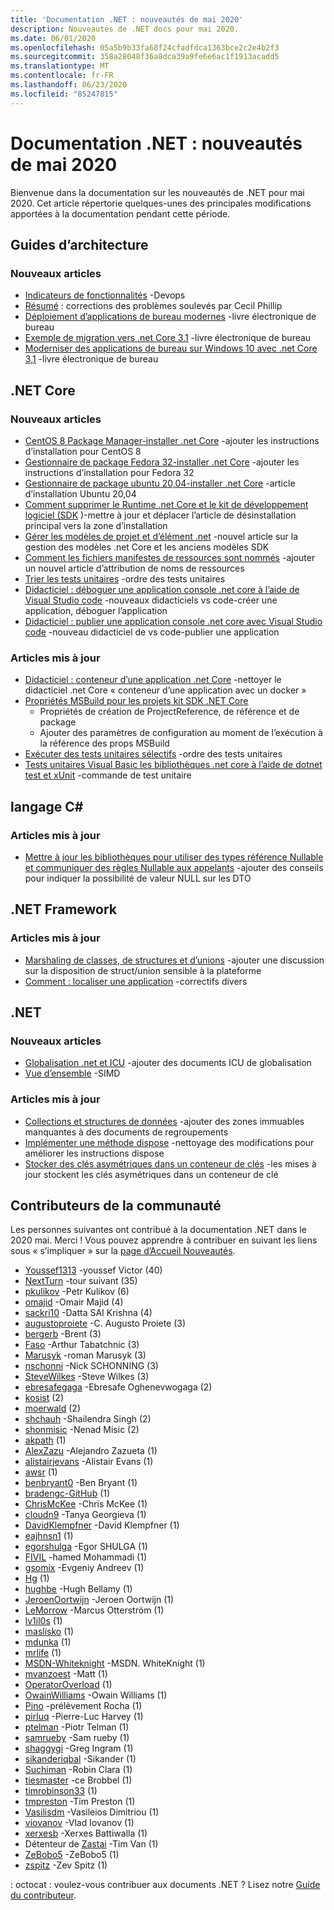 ```yaml
---
title: 'Documentation .NET : nouveautés de mai 2020'
description: Nouveautés de .NET docs pour mai 2020.
ms.date: 06/01/2020
ms.openlocfilehash: 05a5b9b33fa68f24cfadfdca1363bce2c2e4b2f3
ms.sourcegitcommit: 358a28048f36a8dca39a9fe6e6ac1f1913acadd5
ms.translationtype: MT
ms.contentlocale: fr-FR
ms.lasthandoff: 06/23/2020
ms.locfileid: "85247815"
---
```

# <a name="net-docs-whats-new-for-may-2020"></a>Documentation .NET : nouveautés de mai 2020

Bienvenue dans la documentation sur les nouveautés de .NET pour mai 2020. Cet article répertorie quelques-unes des principales modifications apportées à la documentation pendant cette période.

## <a name="architecture-guides"></a>Guides d’architecture

### <a name="new-articles"></a>Nouveaux articles

- [Indicateurs de fonctionnalités](../architecture/cloud-native/feature-flags.md) -Devops
- [Résumé](../architecture/cloud-native/summary.md) : corrections des problèmes soulevés par Cecil Phillip
- [Déploiement d’applications de bureau modernes](../architecture/modernize-desktop/deploy-modern-applications.md) -livre électronique de bureau
- [Exemple de migration vers .net Core 3,1](../architecture/modernize-desktop/example-migration-core.md) -livre électronique de bureau
- [Moderniser des applications de bureau sur Windows 10 avec .net Core 3,1](../architecture/modernize-desktop/index.md) -livre électronique de bureau

## <a name="net-core"></a>.NET Core

### <a name="new-articles"></a>Nouveaux articles

- [CentOS 8 Package Manager-installer .net Core](../core/install/linux-package-manager-centos8.md) -ajouter les instructions d’installation pour CentOS 8
- [Gestionnaire de package Fedora 32-installer .net Core](../core/install/linux-package-manager-fedora32.md) -ajouter les instructions d’installation pour Fedora 32
- [Gestionnaire de package ubuntu 20,04-installer .net Core](../core/install/linux-package-manager-ubuntu-2004.md) -article d’installation Ubuntu 20,04
- [Comment supprimer le Runtime .net Core et le kit de développement logiciel (SDK](../core/install/remove-runtime-sdk-versions.md) )-mettre à jour et déplacer l’article de désinstallation principal vers la zone d’installation
- [Gérer les modèles de projet et d’élément .net](../core/install/templates.md) -nouvel article sur la gestion des modèles .net Core et les anciens modèles SDK
- [Comment les fichiers manifestes de ressources sont nommés](../core/resources/manifest-file-names.md) -ajouter un nouvel article d’attribution de noms de ressources
- [Trier les tests unitaires](../core/testing/order-unit-tests.md) -ordre des tests unitaires
- [Didacticiel : déboguer une application console .net core à l’aide de Visual Studio code](../core/tutorials/debugging-with-visual-studio-code.md) -nouveaux didacticiels vs code-créer une application, déboguer l’application
- [Didacticiel : publier une application console .net core avec Visual Studio code](../core/tutorials/publishing-with-visual-studio-code.md) -nouveau didacticiel de vs code-publier une application

### <a name="updated-articles"></a>Articles mis à jour

- [Didacticiel : conteneur d’une application .net Core](../core/docker/build-container.md) -nettoyer le didacticiel .net Core « conteneur d’une application avec un docker »
- [Propriétés MSBuild pour les projets kit SDK .NET Core](../core/project-sdk/msbuild-props.md)
  - Propriétés de création de ProjectReference, de référence et de package
  - Ajouter des paramètres de configuration au moment de l’exécution à la référence des props MSBuild
- [Exécuter des tests unitaires sélectifs](../core/testing/selective-unit-tests.md) -ordre des tests unitaires
- [Tests unitaires Visual Basic les bibliothèques .net core à l’aide de dotnet test et xUnit](../core/testing/unit-testing-visual-basic-with-dotnet-test.md) -commande de test unitaire

## <a name="c-language"></a>langage C#

### <a name="updated-articles"></a>Articles mis à jour

- [Mettre à jour les bibliothèques pour utiliser des types référence Nullable et communiquer des règles Nullable aux appelants](../csharp/nullable-migration-strategies.md) -ajouter des conseils pour indiquer la possibilité de valeur NULL sur les DTO

## <a name="net-framework"></a>.NET Framework

### <a name="updated-articles"></a>Articles mis à jour

- [Marshaling de classes, de structures et d’unions](../framework/interop/marshaling-classes-structures-and-unions.md) -ajouter une discussion sur la disposition de struct/union sensible à la plateforme
- [Comment : localiser une application](../framework/wpf/advanced/how-to-localize-an-application.md) -correctifs divers

## <a name="net"></a>.NET

### <a name="new-articles"></a>Nouveaux articles

- [Globalisation .net et ICU](../standard/globalization-localization/globalization-icu.md) -ajouter des documents ICU de globalisation
- [Vue d’ensemble](../standard/simd.md) -SIMD

### <a name="updated-articles"></a>Articles mis à jour

- [Collections et structures de données](../standard/collections/index.md) -ajouter des zones immuables manquantes à des documents de regroupements
- [Implémenter une méthode dispose](../standard/garbage-collection/implementing-dispose.md) -nettoyage des modifications pour améliorer les instructions dispose
- [Stocker des clés asymétriques dans un conteneur de clés](../standard/security/how-to-store-asymmetric-keys-in-a-key-container.md) -les mises à jour stockent les clés asymétriques dans un conteneur de clé

## <a name="community-contributors"></a>Contributeurs de la communauté

Les personnes suivantes ont contribué à la documentation .NET dans le 2020 mai. Merci ! Vous pouvez apprendre à contribuer en suivant les liens sous « s’impliquer » sur la [page d’Accueil Nouveautés](index.yml).

- [Youssef1313](https://github.com/Youssef1313) -youssef Victor (40)
- [NextTurn](https://github.com/NextTurn) -tour suivant (35)
- [pkulikov](https://github.com/pkulikov) -Petr Kulikov (6)
- [omajid](https://github.com/omajid) -Omair Majid (4)
- [sackri10](https://github.com/sackri10) -Datta SAI Krishna (4)
- [augustoproiete](https://github.com/augustoproiete) -C. Augusto Proiete (3)
- [bergerb](https://github.com/bergerb) -Brent (3)
- [Faso](https://github.com/faso) -Arthur Tabatchnic (3)
- [Marusyk](https://github.com/Marusyk) -roman Marusyk (3)
- [nschonni](https://github.com/nschonni) -Nick SCHONNING (3)
- [SteveWilkes](https://github.com/SteveWilkes) -Steve Wilkes (3)
- [ebresafegaga](https://github.com/ebresafegaga) -Ebresafe Oghenevwogaga (2)
- [kosist](https://github.com/kosist) (2)
- [moerwald](https://github.com/moerwald) (2)
- [shchauh](https://github.com/shchauh) -Shailendra Singh (2)
- [shonmisic](https://github.com/shonmisic) -Nenad Misic (2)
- [akpath](https://github.com/akpath) (1)
- [AlexZazu](https://github.com/AlexZazu) -Alejandro Zazueta (1)
- [alistairjevans](https://github.com/alistairjevans) -Alistair Evans (1)
- [awsr](https://github.com/awsr) (1)
- [benbryant0](https://github.com/benbryant0) -Ben Bryant (1)
- [bradengc-GitHub](https://github.com/bradengc-github) (1)
- [ChrisMcKee](https://github.com/ChrisMcKee) -Chris McKee (1)
- [cloudn9](https://github.com/cloudn9) -Tanya Georgieva (1)
- [DavidKlempfner](https://github.com/DavidKlempfner) -David Klempfner (1)
- [eajhnsn1](https://github.com/eajhnsn1) (1)
- [egorshulga](https://github.com/egorshulga) -Egor SHULGA (1)
- [FIVIL](https://github.com/FIVIL) -hamed Mohammadi (1)
- [gsomix](https://github.com/gsomix) -Evgeniy Andreev (1)
- [Hg](https://github.com/hg) (1)
- [hughbe](https://github.com/hughbe) -Hugh Bellamy (1)
- [JeroenOortwijn](https://github.com/JeroenOortwijn) -Jeroen Oortwijn (1)
- [LeMorrow](https://github.com/LeMorrow) -Marcus Otterström (1)
- [lv1il0s](https://github.com/lv1il0s) (1)
- [maslisko](https://github.com/maslisko) (1)
- [mdunka](https://github.com/mdunka) (1)
- [mrlife](https://github.com/mrlife) (1)
- [MSDN-Whiteknight](https://github.com/MSDN-WhiteKnight) -MSDN. WhiteKnight (1)
- [mvanzoest](https://github.com/mvanzoest) -Matt (1)
- [OperatorOverload](https://github.com/OperatorOverload) (1)
- [OwainWilliams](https://github.com/OwainWilliams) -Owain Williams (1)
- [Pino](https://github.com/pino) -prélèvement Rocha (1)
- [pirluq](https://github.com/pirluq) -Pierre-Luc Harvey (1)
- [ptelman](https://github.com/ptelman) -Piotr Telman (1)
- [samrueby](https://github.com/samrueby) -Sam rueby (1)
- [shaggygi](https://github.com/shaggygi) -Greg Ingram (1)
- [sikanderiqbal](https://github.com/sikanderiqbal) -Sikander (1)
- [Suchiman](https://github.com/Suchiman) -Robin Clara (1)
- [tiesmaster](https://github.com/tiesmaster) -ce Brobbel (1)
- [timrobinson33](https://github.com/timrobinson33) (1)
- [tmpreston](https://github.com/tmpreston) -Tim Preston (1)
- [Vasilisdm](https://github.com/Vasilisdm) -Vasileios Dimitriou (1)
- [viovanov](https://github.com/viovanov) -Vlad Iovanov (1)
- [xerxesb](https://github.com/xerxesb) -Xerxes Battiwalla (1)
- Détenteur de [Zastai](https://github.com/Zastai) -Tim Van (1)
- [ZeBobo5](https://github.com/ZeBobo5) -ZeBobo5 (1)
- [zspitz](https://github.com/zspitz) -Zev Spitz (1)

: octocat : voulez-vous contribuer aux documents .NET ? Lisez notre [Guide du contributeur](https://docs.microsoft.com/contribute/dotnet/dotnet-contribute).
